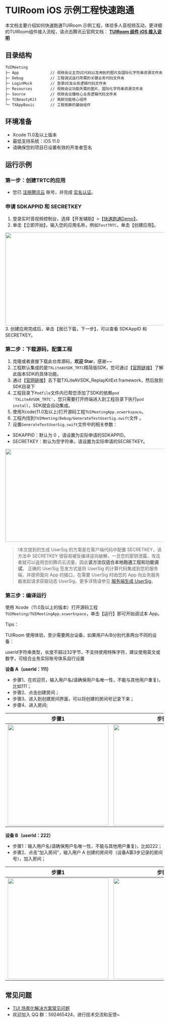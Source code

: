 # TUIRoom iOS 示例工程快速跑通

本文档主要介绍如何快速跑通TUIRoom 示例工程，体验多人音视频互动，更详细的TUIRoom组件接入流程，请点击腾讯云官网文档： [**TUIRoom 组件 iOS 接入说明** ](https://cloud.tencent.com/document/product/647/45681)


## 目录结构

```
TUIMeeting
├─ App              // 视频会议主页UI代码以及用到的图片及国际化字符串资源文件夹
├─ Debug            // 工程调试运行所需的关键业务代码文件夹
├─ LoginMock        // 登录UI及业务逻辑代码文件夹
├─ Resources        // 视频会议功能所需的图片、国际化字符串资源文件夹
├─ Source           // 视频会议播核心业务逻辑代码文件夹
├─ TCBeautyKit      // 美颜功能核心组件
└─ TXAppBasic       // 工程依赖的基础组件

```

## 环境准备
- Xcode 11.0及以上版本
- 最低支持系统：iOS 11.0
- 请确保您的项目已设置有效的开发者签名
  
## 运行示例

### 第一步：创建TRTC的应用
- 您已 [注册腾讯云](https://cloud.tencent.com/document/product/378/17985) 账号，并完成 [实名认证](https://cloud.tencent.com/document/product/378/3629)。
  
### 申请 SDKAPPID 和 SECRETKEY
1. 登录实时音视频控制台，选择【开发辅助】>【[快速跑通Demo](https://console.cloud.tencent.com/trtc/quickstart)】。
2. 单击【立即开始】，输入您的应用名称，例如`TestTRTC`，单击【创建应用】。
<img src="https://main.qcloudimg.com/raw/169391f6711857dca6ed8cfce7b391bd.png" width="650" height="295"/>
3. 创建应用完成后，单击【我已下载，下一步】，可以查看 SDKAppID 和SECRETKEY。

### 第二步：下载源码，配置工程

1. 克隆或者直接下载此仓库源码，**欢迎 Star**，感谢~~
2. 工程默认集成的是`TXLiteAVSDK_TRTC`精简版SDK，您可通过【[官网链接](https://cloud.tencent.com/document/product/647/32689)】了解此版本SDK的具体功能。
3. 通过【[官网链接](https://cloud.tencent.com/document/product/647/32689)】去下载TXLiteAVSDK_ReplayKitExt.framework，然后放到SDK目录下
4. 工程目录下`Podfile`文件内已帮您添加了SDK的依赖`pod 'TXLiteAVSDK_TRTC'`，您只需要打开终端进入到工程目录下执行`pod install`，SDK就会自动集成。
5. 使用Xcode(11.0及以上)打开源码工程`TUIMeetingApp.xcworkspace`。
6. 工程内找到`TUIMeeting/Debug/GenerateTestUserSig.swift`文件 。
7. 设置`GenerateTestUserSig.swift`文件中的相关参数：

<ul>
<li>SDKAPPID：默认为 0 ，请设置为实际申请的SDKAPPID。</li>
<li>SECRETKEY：默认为空字符串，请设置为实际申请的SECRETKEY。</li>
</ul>
<img src="https://liteav.sdk.qcloud.com/doc/res/trtc/picture/zh-cn/sdkappid_secretkey_ios.png" width="650" height="295"/>

>!本文提到的生成 UserSig 的方案是在客户端代码中配置 SECRETKEY，该方法中 SECRETKEY 很容易被反编译逆向破解，一旦您的密钥泄露，攻击者就可以盗用您的腾讯云流量，因此**该方法仅适合本地跑通工程和功能调试**。
>正确的 UserSig 签发方式是将 UserSig 的计算代码集成到您的服务端，并提供面向 App 的接口，在需要 UserSig 时由您的 App 向业务服务器发起请求获取动态 UserSig。更多详情请参见 [服务端生成 UserSig](https://cloud.tencent.com/document/product/647/17275#Server)。

### 第三步：编译运行

使用 Xcode（11.0及以上的版本）打开源码工程 `TUIMeeting/TUIMeetingApp.xcworkspace`，单击【运行】即可开始调试本 App。

Tips：

TUIRoom 使用体验，至少需要两台设备，如果用户A/B分别代表两台不同的设备：

userId字符串类型，长度不超过32字节，不支持使用特殊字符，建议使用英文或数字，可结合业务实际账号体系自行设置

**设备 A（userId：111）**

- 步骤1、在欢迎页，输入用户名(请确保用户名唯一性，不能与其他用户重复)，比如111；
- 步骤2、点击创建房间；
- 步骤3、进入到创建房间界面，可以将创建的房间号记录下来；
- 步骤4、进入房间;

| 步骤1 | 步骤2 | 步骤3 | 步骤4 |
|---------|---------|---------|---------|
| <img src="https://liteav.sdk.qcloud.com/doc/res/trtc/picture/zh-cn/user_a.png" width="320"/> | <img src="https://qcloudimg.tencent-cloud.cn/raw/85ab7ea0a66aba5b9ddf23594bf04ea0.png" width="320"/> | <img src="https://qcloudimg.tencent-cloud.cn/raw/b36383baff761bdaf26da5f191902800.png" width="320"/> | <img src="https://qcloudimg.tencent-cloud.cn/raw/5f8b51e76d044c03af9e579a66fcaa1a.png" width="320"/> |

**设备 B（userId：222）**

- 步骤1：输入用户名(请确保用户名唯一性，不能与其他用户重复)，比如222；
- 步骤2、点击“加入房间”，输入用户 A 创建的房间号（设备A第3步记录的房间号），加入房间；

| 步骤1 | 步骤2 |
|---------|---------|
|<img src="https://qcloudimg.tencent-cloud.cn/raw/0349a16cf0f442016d1262d602327a67.png" width="320"/>|<img src="https://qcloudimg.tencent-cloud.cn/raw/a5f86a91670b56ed39bb40d6d4ea0d24.png" width="320"/>|
## 常见问题

- [TUI 场景化解决方案常见问题](https://cloud.tencent.com/developer/article/1952880)
- 欢迎加入 QQ 群：592465424，进行技术交流和反馈~

    
